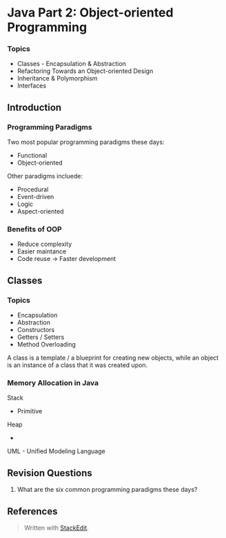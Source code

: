 # Java Part 2: Object-oriented Programming

### Topics
- Classes - Encapsulation & Abstraction
- Refactoring Towards an Object-oriented Design
- Inheritance & Polymorphism
- Interfaces


## Introduction 

### Programming Paradigms

Two most popular programming paradigms these days:
- Functional
- Object-oriented 

Other paradigms incluede:

- Procedural
- Event-driven
- Logic
- Aspect-oriented

### Benefits of OOP

- Reduce complexity
- Easier maintance
- Code reuse $\rightarrow$ Faster development

## Classes

### Topics

- Encapsulation
- Abstraction
- Constructors
- Getters / Setters
- Method Overloading

A class is a template / a blueprint for creating new objects, while an object is an instance of a class that it was created upon.

### Memory Allocation in Java

Stack

- Primitive

Heap

-


UML - Unified Modeling Language



## Revision Questions

1. What are the six common programming paradigms these days?





## References






> Written with [StackEdit](https://stackedit.io/).
<!--stackedit_data:
eyJoaXN0b3J5IjpbLTExMDUxMjAwNDAsLTUxNjU4NzcyMCwxMz
c2Nzg3MjIsMTQ3MjI3ODc0NiwtMjc4NTkxMjY5LDc2OTMwOTYx
MiwxNjM1MjgyMzgyLDE1NTEyMTQxNzIsOTEyMjY1ODI0LC0xOT
A4NDY0NTU5XX0=
-->